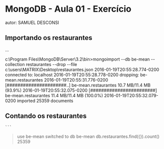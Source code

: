 # MongoDB - Aula 01 - Exercício
autor: SAMUEL DESCONSI

## Importando os restaurantes

...

c:\Program Files\MongoDB\Server\3.2\bin>mongoimport --db be-mean --collection restaurantes --drop --file c:\users\MATRIX\Desktop\restaurantes.json
2016-01-19T20:55:28.774-0200    connected to: localhost
2016-01-19T20:55:28.778-0200    dropping: be-mean.restaurantes
2016-01-19T20:55:31.776-0200    [######################..] be-mean.restaurantes 10.7 MB/11.4 MB (93.9%)
2016-01-19T20:55:32.075-0200    [########################] be-mean.restaurantes 11.4 MB/11.4 MB (100.0%)
2016-01-19T20:55:32.079-0200    imported 25359 documents

## Contando os restaurantes

    ```
> use be-mean
switched to db be-mean
> db.restaurantes.find({}).count()
25359

```